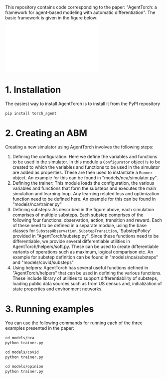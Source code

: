 This repository contains code corresponding to the paper: "AgentTorch: a framework for agent-based modeling with automatic differentiation". The basic framework is given in the figure below:

![Agent Torch Framework](./Figure2_Framework_final.pdf "AgentTorch Framework")

# 1. Installation

The easiest way to install AgentTorch is to install it from the PyPI repository
```
pip install torch_agent
```

# 2. Creating an ABM
Creating a new simulator using AgentTorch involves the following steps:
1. Defining the configuration: Here we define the variables and functions to be used in the simulator. In this module a `Configurator` object is to be created to which the variables and functions to be used in the simulator are added as properties. These are then used to instantiate a `Runner` object. An example for this can be found in "models/nca/simulator.py". 
2. Defining the trainer: This module loads the configuration, the various variables and functions that form the substeps and executes the main simulation and learning loop. Any learning related loss and optimization function need to be defined here. An example for this can be found in "models/nca/trainer.py"
3. Defining substeps: As described in the figure above, each simulation comprises of multiple substeps. Each substep comprises of the following four functions: observation, action, transition and reward. Each of these need to be defined in a separate module, using the base classes for `SubstepObservation`, `SubstepTransition`, 'SubstepPolicy' provided in "AgentTorch/substep.py". Since these functions need to be differentiable, we provide several differentiable utilities in AgentTorch/helpers/soft.py. These can be used to create differentiable variants of operations such as maximum, logical comparison etc. An example for substep definition can be found in "models/nca/substeps" and "models/covid/substeps"
4. Using helpers: AgentTorch has several useful functions defined in "AgentTorch/helpers" that can be used in defining the various functions. These include library of utilities to support differentiability of substeps, loading public data sources such as from US census and, initialization of state properties and environment networks. 

# 3. Running examples
You can use the following commands for running each of the three examples presented in the paper:

```
cd models/nca
python trainer.py
```
```
cd models/covid
python trainer.py
```
```
cd models/opinion
python trainer.py
```

